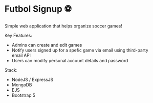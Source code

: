 # Futbol Signup ⚽️

Simple web application that helps organize soccer games!

Key Features: 
- Admins can create and edit games
- Notify users signed up for a spefic game via email using third-party email API
- Users can modify personal account details and password

Stack:
- NodeJS / ExpressJS
- MongoDB 
- EJS
- Bootstrap 5

